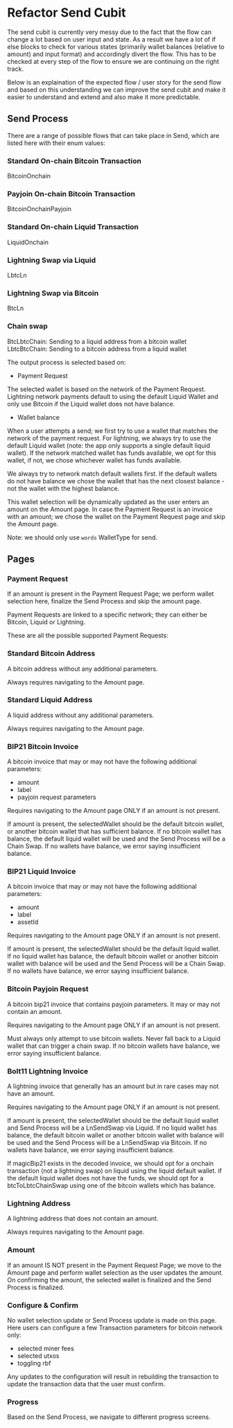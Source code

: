 # Refactor Send Cubit

The send cubit is currently very messy due to the fact that the flow can change a lot based on user input and state.
As a result we have a lot of if else blocks to check for various states (primarily wallet balances (relative to amount) and input format)
and accordingly divert the flow. This has to be checked at every step of the flow to ensure we are continuing on the right track.

Below is an explaination of the expected flow / user story for the send flow and based on this understanding we can
improve the send cubit and make it easier to understand and extend and also make it more predictable.

## Send Process

There are a range of possible flows that can take place in Send, which are listed here with their enum values:

### Standard On-chain Bitcoin Transaction
BitcoinOnchain
### Payjoin On-chain Bitcoin Transaction
BitcoinOnchainPayjoin
### Standard On-chain Liquid Transaction
LiquidOnchain
### Lightning Swap via Liquid
LbtcLn
### Lightning Swap via Bitcoin
BtcLn
### Chain swap
BtcLbtcChain: Sending to a liquid address from a bitcoin wallet
LbtcBtcChain: Sending to a bitcoin address from a liquid wallet

The output process is selected based on:

- Payment Request

The selected wallet is based on the network of the Payment Request. Lightning network payments default to using the default Liquid
Wallet and only use Bitcoin if the Liquid wallet does not have balance.


- Wallet balance

When a user attempts a send; we first try to use a wallet that matches the network of the payment request.
For lightning, we always try to use the default Liquid wallet (note: the app only supports a single default liquid wallet).
If the network matched wallet has funds available, we opt for this wallet, if not, we chose whichever wallet has funds available.

We always try to network match default wallets first. If the default wallets do not have balance we chose the wallet
that has the next closest balance - not the wallet with the highest balance.

This wallet selection will be dynamically updated as the user enters an amount on the Amount page. In case the Payment
Request is an invoice with an amount; we chose the wallet on the Payment Request page and skip the Amount page.

Note: we should only use `words` WalletType for send.

## Pages

### Payment Request
If an amount is present in the Payment Request Page; we perform wallet selection here, finalize the Send Process
and skip the amount page.

Payment Requests are linked to a specific network; they can either be Bitcoin, Liquid or Lightning.

These are all the possible supported Payment Requests:

### Standard Bitcoin Address
A bitcoin address without any additional parameters.

Always requires navigating to the Amount page.

### Standard Liquid Address
A liquid address without any additional parameters.

Always requires navigating to the Amount page.

### BIP21 Bitcoin Invoice
A bitcoin invoice that may or may not have the following additional parameters:

- amount
- label
- payjoin request parameters

Requires navigating to the Amount page ONLY if an amount is not present.

If amount is present, the selectedWallet should be the default bitcoin wallet, or another bitcoin wallet
that has sufficient balance. If no bitcoin wallet has balance, the default liquid wallet will be used and the Send Process
will be a Chain Swap. If no wallets have balance, we error saying insufficient balance.

### BIP21 Liquid Invoice
A bitcoin invoice that may or may not have the following additional parameters:

- amount
- label
- assetId

Requires navigating to the Amount page ONLY if an amount is not present.

If amount is present, the selectedWallet should be the default liquid wallet. If no liquid wallet has balance,
the default bitcoin wallet or another bitcoin wallet with balance will be used and the Send Process will be a Chain Swap.
If no wallets have balance, we error saying insufficient balance.



### Bitcoin Payjoin Request
A bitcoin bip21 invoice that contains payjoin parameters. It may or may not contain an amount.

Requires navigating to the Amount page ONLY if an amount is not present.

Must always only attempt to use bitcoin wallets. Never fall back to a Liquid wallet that can trigger a chain swap.
If no bitcoin wallets have balance, we error saying insufficient balance.

### Bolt11 Lightning Invoice
A lightning invoice that generally has an amount but in rare cases may not have an amount.

Requires navigating to the Amount page ONLY if an amount is not present.

If amount is present, the selectedWallet should be the default liquid wallet and Send Process will be a LnSendSwap via Liquid.
If no liquid wallet has balance, the default bitcoin wallet or another bitcoin wallet with balance will be used
and the Send Process will be a LnSendSwap via Bitcoin.
If no wallets have balance, we error saying insufficient balance.

If magicBip21 exists in the decoded invoice, we should opt for a onchain transaction (not a lightning swap) on liquid using the liquid default wallet. if the default liquid wallet does not have the funds, we should opt for a btcToLbtcChainSwap using one of the bitcoin wallets which has balance.

### Lightning Address
A lightning address that does not contain an amount.

Always requires navigating to the Amount page.

### Amount
If an amount IS NOT present in the Payment Request Page; we move to the Amount page and perform wallet selection as
the user updates the amount. On confirming the amount, the selected wallet is finalized and the Send Process is finalized.

### Configure & Confirm
No wallet selection update or Send Process update is made on this page. Here users can configure a few Transaction
parameters for bitcoin network only:

- selected miner fees
- selected utxos
- toggling rbf

Any updates to the configuration will result in rebuilding the transaction to update the transaction data that the user must confirm.

### Progress

Based on the Send Process, we navigate to different progress screens.
